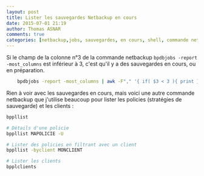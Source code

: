 ```yaml
---
layout: post
title: Lister les sauvegardes Netbackup en cours 
date: 2015-07-01 21:19
author: Thomas ASNAR
comments: true
categories: [netbackup,jobs, sauvegardes, en cours, shell, commande netbackup, awk, bpdbjobs]
---
```

Si le champ de la colonne n°3 de la commande netbackup `bpdbjobs -report -most_columns` est inférieur à 3, c'est qu'il y a des sauvegardes en cours, ou en préparation.

```bash
	bpdbjobs -report -most_columns | awk -F"," '{ if( $3 < 3 ){ print } }' 
```

Rien à voir avec les sauvegardes en cours, mais voici une autre commande netbackup que j'utilise beaucoup pour lister les policies (stratégies de sauvegarde)  et les clients : 

```bash
bppllist 

# Détails d'une policie
bppllist MAPOLICIE -U 

# Lister des policies en filtrant avec un client
bppllist -byclient MONCLIENT

# Lister les clients 
bpplclients

```